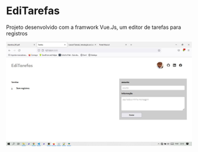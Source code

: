# EdiTarefas

Projeto desenvolvido com a framwork Vue.Js, um editor de tarefas para registros

<img src="assets/src/editarefas.jpg">
